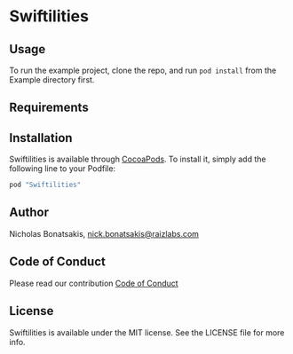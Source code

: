 # Swiftilities

## Usage

To run the example project, clone the repo, and run `pod install` from the Example directory first.

## Requirements

## Installation

Swiftilities is available through [CocoaPods](http://cocoapods.org). To install
it, simply add the following line to your Podfile:

```ruby
pod "Swiftilities"
```

## Author

Nicholas Bonatsakis, nick.bonatsakis@raizlabs.com

## Code of Conduct
Please read our contribution [Code of Conduct](./CodeOfConduct.md)

## License

Swiftilities is available under the MIT license. See the LICENSE file for more info.

